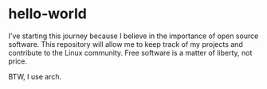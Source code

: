 # hello-world
I've starting this journey because I believe in the importance of open source software. 
This repository will allow me to keep track of my projects and contribute to the Linux community. 
Free software is a matter of liberty, not price. 

BTW, I use arch. 
